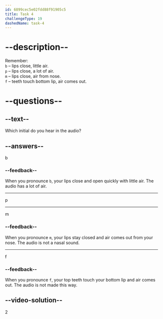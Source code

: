 ```yaml
---
id: 6899cec5e02fdd88f91905c5
title: Task 4
challengeType: 19
dashedName: task-4
---
```


<!-- (audio) A: p -->

# --description--

Remember:  
`b` – lips close, little air.  
`p` – lips close, a lot of air.  
`m` – lips close, air from nose.  
`f` – teeth touch bottom lip, air comes out.

# --questions--

## --text--

Which initial do you hear in the audio?

## --answers--

b

### --feedback--

When you pronounce `b`, your lips close and open quickly with little air. The audio has a lot of air.

---

p

---

m

### --feedback--

When you pronounce `m`, your lips stay closed and air comes out from your nose. The audio is not a nasal sound.

---

f

### --feedback--

When you pronounce `f`, your top teeth touch your bottom lip and air comes out. The audio is not made this way.

## --video-solution--

2

